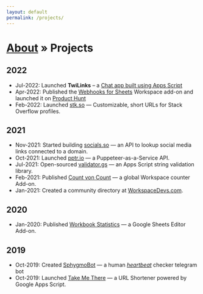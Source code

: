 ```yaml
---
layout: default
permalink: /projects/
---
```


<h1><a href="/about/">About</a> » Projects</h1>

## 2022

- Jul-2022: Launched **TwiLinks** – a [Chat app built using Apps Script](https://script.gs/introducing-twilinks-a-chat-app-built-using-apps-script/)
- Apr-2022: Published the [Webhooks for Sheets](https://workspace.google.com/marketplace/app/webhooks_for_sheets/860288437469) Workspace add-on and launched it on [Product Hunt](https://www.producthunt.com/posts/webhooks-for-sheets)
- Feb-2022: Launched [stk.so](https://stk.so/) — Customizable, short URLs for Stack Overflow profiles.

## 2021

- Nov-2021: Started building [socials.so](https://socials.so/) — an API to lookup social media links connected to a domain.
- Oct-2021: Launched [pptr.io](https://pptr.io/) — a Puppeteer-as-a-Service API.
- Jul-2021: Open-sourced [validator.gs](http://validator.gs) — an Apps Script string validation library.
- Feb-2021: Published [Count von Count](https://workspace.google.com/marketplace/app/count_von_count/222600962484) — a global Workspace counter Add-on.
- Jan-2021: Created a community directory at [WorkspaceDevs.com](https://workspacedevs.com/).

## 2020

- Jan-2020: Published [Workbook Statistics](https://workspace.google.com/marketplace/app/workbook_statistics/1062814409654) — a Google Sheets Editor Add-on.

## 2019

- Oct-2019: Created [SphygmoBot](https://t.me/SphygmoBot) — a human [*heartbeat*](https://en.wikipedia.org/wiki/Heartbeat_(computing)) checker telegram bot
- Oct-2019: Launched [Take Me There](https://www.producthunt.com/posts/take-me-there-2) — a URL Shortener powered by Google Apps Script.